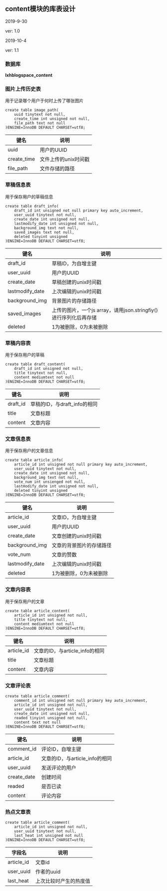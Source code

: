 ## content模块的库表设计

2019-9-30

ver: 1.0

2019-10-4

ver: 1.1

### 数据库

**lxhblogspace_content**

### 图片上传历史表

用于记录哪个用户于何时上传了哪张图片

```mysql
create table image_path(
    uuid tinytext not null,
    create_time int unsigned not null,
    file_path text not null
)ENGINE=InnoDB DEFAULT CHARSET=utf8;
```

| 键名        | 说明                 |
| ----------- | -------------------- |
| uuid        | 用户的UUID           |
| create_time | 文件上传的unix时间戳 |
| file_path   | 文件存储的路径       |

### 草稿信息表

用于保存用户的草稿信息

```mysql
create table draft_info(
    draft_id int unsigned not null primary key auto_increment,
    user_uuid tinytext not null,
    create_date int unsigned not null,
    lastmodify_date int unsigned not null,
    background_img text not null,
    saved_images text not null,
    deleted tinyint unsigned
)ENGINE=InnoDB DEFAULT CHARSET=utf8;
```

| 键名            | 说明                                                         |
| --------------- | ------------------------------------------------------------ |
| draft_id        | 草稿ID，为自增主键                                           |
| user_uuid       | 用户的UUID                                                   |
| create_date     | 草稿创建的unix时间戳                                         |
| lastmodify_date | 上次编辑的unix时间戳                                         |
| background_img  | 背景图片的存储路径                                           |
| saved_images    | 上传的图片，一个js array，请用json.stringfiy()进行序列化后再存储 |
| deleted         | 1为被删除，0为未被删除                                       |

### 草稿内容表

用于保存用户的草稿

```mysql
create table draft_content(
    draft_id int unsigned not null,
    title tinytext not null,
    content mediumtext not null
)ENGINE=InnoDB DEFAULT CHARSET=utf8;
```

| 键名     | 说明                         |
| -------- | ---------------------------- |
| draft_id | 草稿的ID，与draft_info的相同 |
| title    | 文章标题                     |
| content  | 文章内容                     |

### 文章信息表

用于保存用户的文章信息

```mysql
create table article_info(
    article_id int unsigned not null primary key auto_increment,
    user_uuid tinytext not null,
    create_date int unsigned not null,
    background_img text not null,
    vote_num int unsienged not null,
    lastmodify_date int unsigned not null,
    deleted tinyint unsigned
)ENGINE=InnoDB DEFAULT CHARSET=utf8;
```

| 键名            | 说明                     |
| --------------- | ------------------------ |
| article_id      | 文章ID，为自增主键       |
| user_uuid       | 用户的UUID               |
| create_date     | 文章创建的unix时间戳     |
| background_img  | 文章的背景图片的存储路径 |
| vote_num        | 文章的赞数               |
| lastmodify_date | 上次编辑的unix时间戳     |
| deleted         | 1为被删除，0为未被删除   |

### 文章内容表

用于保存用户的文章

```mysql
create table article_content(
    article_id int unsigned not null,
    title tinytext not null,
    content mediumtext not null
)ENGINE=InnoDB DEFAULT CHARSET=utf8;
```

| 键名       | 说明                           |
| ---------- | ------------------------------ |
| article_id | 文章的ID，与article_info的相同 |
| title      | 文章标题                       |
| content    | 文章内容                       |

### 文章评论表

```mysql
create table article_comment(
    comment_id int unsigned not null primary key auto_increment,
    article_id int unsigned not null,
    user_uuid tinytext not null,
    create_date int unsigned not null,
    readed tinyint unsigned not null,
    content text not null
)ENGINE=InnoDB DEFAULT CHARSET=utf8;
```

| 键名        | 说明                           |
| ----------- | ------------------------------ |
| comment_id  | 评论ID，自增主键               |
| article_id  | 文章的ID，与article_info的相同 |
| user_uuid   | 发送评论的用户                 |
| create_date | 创建时间                       |
| readed      | 是否已读                       |
| content     | 评论内容                       |



### 热点文章表

```mysql
create table article_comment(
    article_id int unsigned not null,
    user_uuid tinytext not null,
    last_heat int unsigned not null
)ENGINE=InnoDB DEFAULT CHARSET=utf8;
```

| 字段名     | 说明                   |
| ---------- | ---------------------- |
| article_id | 文章id                 |
| user_uuid  | 作者的uuid             |
| last_heat  | 上次比较时产生的热度值 |

